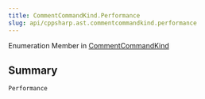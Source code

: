```yaml
---
title: CommentCommandKind.Performance
slug: api/cppsharp.ast.commentcommandkind.performance
---
```

Enumeration Member in [CommentCommandKind](/api/cppsharp/ast/commentcommandkind)

## Summary



```csharp
Performance
```

